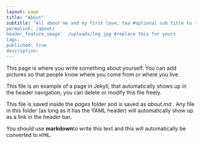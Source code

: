 ```yaml
---
layout: page
title: "About"
subtitle: "All about me and my first love, tea #optional sub title to the post
permalink: /about/
header_feature_image:  /uploads/log.jpg #replace this for yours
tags:
published: true
description:
---
```


This page is where you write something about yourself. You can add pictures so that people know where you come from or where you live.

This file is an example of a page in Jekyll, that automatically shows up in the header navigation, you can delete or modify this file freely.

This file is saved inside the _pages_ folder and is saved as _about.md_ . Any file in this folder (as long as it has  the YAML header) will automatically show up as a link in the header bar.

You should use **markdown**to write this text and this will automatically be converted to `HTML`.
